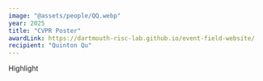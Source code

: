 ```yaml
---
image: "@assets/people/QQ.webp"
year: 2025
title: "CVPR Poster"
awardLink: https://dartmouth-risc-lab.github.io/event-field-website/
recipient: "Quinton Qu"
---
```

Highlight